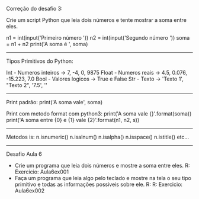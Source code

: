 Correção do desafio 3:

Crie um script Python que leia dois números e tente mostrar a soma entre eles.

n1 = int(input('Primeiro número '))
n2 = int(input('Segundo número '))
soma = n1 + n2
print('A soma é ', soma)

------------------------------------------------------------

Tipos Primitivos do Python:

Int - Numeros inteiros -> 7, -4, 0, 9875
Float - Numeros reais -> 4.5, 0.076, -15.223, 7.0
Bool - Valores logicos -> True e False
Str - Texto -> 'Texto 1', "Texto 2", '7.5', ''

-----------------------------------------------------------

Print padrão:
print('A soma vale', soma)

Print com metodo format com python3:
print('A soma vale {}'.format(soma))
print('A soma entre {0} e {1} vale {2}'.format(n1, n2, s))

-------------------------------------------------------------
Metodos is:
n.isnumeric()
n.isalnum()
n.isalpha()
n.isspace()
n.istitle()
etc...

-------------------------------------------------------------

Desafio Aula 6 
- Crie um programa que leia dois números e mostre a soma entre eles.
	R: Exercicio: Aula6ex001
- Faça um programa que leia algo pelo teclado e mostre na tela o seu tipo primitivo e todas as informações possiveis sobre ele.
	R: R: Exercicio: Aula6ex002


